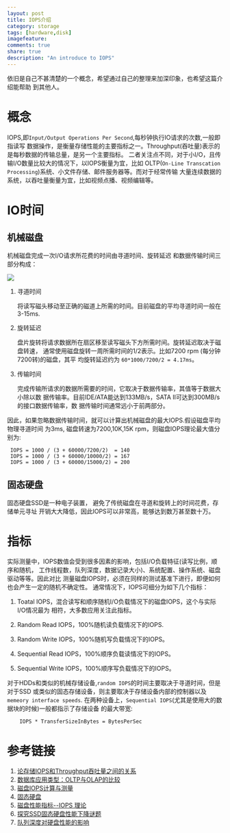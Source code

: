 ```yaml
---
layout: post
title: IOPS介绍
category: storage
tags: [hardware,disk]
imagefeature:
comments: true
share: true
description: "An introduce to IOPS"
---
```


依旧是自己不甚清楚的一个概念，希望通过自己的整理来加深印象，也希望这篇介绍能帮助
到其他人。
<!--more-->


# 概念
IOPS,即`Input/Output Operations Per Second`,每秒钟执行IO请求的次数,一般即指读写
数据操作，是衡量存储性能的主要指标之一。Throughput(吞吐量)表示的是每秒数据的传输总量，是另一个主要指标。
二者关注点不同，对于小I/O，且传输I/O数量比较大的情况下，以IOPS衡量为宜，比如
OLTP(`On-Line Transcation Processing`)系统、小文件存储、邮件服务器等。而对于经常传输
大量连续数据的系统，以吞吐量衡量为宜，比如视频点播、视频编辑等。

# IO时间

## 机械磁盘
机械磁盘完成一次I/O请求所花费的时间由寻道时间、旋转延迟
和数据传输时间三部分构成：


![ ][1]

1. 寻道时间

	将读写磁头移动至正确的磁道上所需的时间。目前磁盘的平均寻道时间一般在3-15ms.

2. 旋转延迟

	盘片旋转将请求数据所在扇区移至读写磁头下方所需时间。旋转延迟取决于磁盘转速，
    通常使用磁盘旋转一周所需时间的1/2表示。比如7200 rpm (每分钟7200转)的磁盘，其平
    均旋转延迟约为 `60*1000/7200/2 = 4.17ms`。

3. 传输时间

	完成传输所请求的数据所需要的时间，它取决于数据传输率，其值等于数据大小除以数
    据传输率。目前IDE/ATA能达到133MB/s，SATA II可达到300MB/s的接口数据传输率，数
    据传输时间通常远小于前两部分。

因此，如果忽略数据传输时间，就可以计算出机械磁盘的最大IOPS.假设磁盘平均物理寻道时间
为3ms, 磁盘转速为7200,10K,15K rpm，则磁盘IOPS理论最大值分别为:

	 IOPS = 1000 / (3 + 60000/7200/2)  = 140
	 IOPS = 1000 / (3 + 60000/10000/2) = 167
	 IOPS = 1000 / (3 + 60000/15000/2) = 200


## 固态硬盘
固态硬盘SSD是一种电子装置， 避免了传统磁盘在寻道和旋转上的时间花费，存储单元寻址
开销大大降低，因此IOPS可以非常高，能够达到数万甚至数十万。


# 指标
实际测量中，IOPS数值会受到很多因素的影响，包括I/O负载特征(读写比例，顺序和随机，
工作线程数，队列深度，数据记录大小)、系统配置、操作系统、磁盘驱动等等。因此对比
测量磁盘IOPS时，必须在同样的测试基准下进行，即便如何也会产生一定的随机不确定性。
通常情况下，IOPS可细分为如下几个指标：

1. Toatal IOPS，混合读写和顺序随机I/O负载情况下的磁盘IOPS，这个与实际I/O情况最为
   相符，大多数应用关注此指标。

2. Random Read IOPS，100%随机读负载情况下的IOPS.

3. Random Write IOPS，100%随机写负载情况下的IOPS。

4. Sequential Read IOPS，100%顺序负载读情况下的IOPS。

5. Sequential Write IOPS，100%顺序写负载情况下的IOPS。

对于HDDs和类似的机械存储设备,`random IOPS`的时间主要取决于寻道时间，但是对于SSD
或类似的固态存储设备，则主要取决于存储设备内部的控制器以及`memeory interface speeds`.
在两种设备上，`Sequential IOPS`(尤其是使用大的数据块的时候)一般都指示了存储设备
的最大带宽:

    	IOPS * TransferSizeInBytes = BytesPerSec







# 参考链接
1. [论存储IOPS和Throughput吞吐量之间的关系](http://www.csdn.net/article/2015-01-14/2823552)
2. [数据库应用类型：OLTP与OLAP的比较](http://tech.it168.com/a2012/0704/1368/000001368113_all.shtml)
3. [磁盘IOPS计算与测量](http://blog.csdn.net/liuaigui/article/details/6168186)
4. [固态硬盘](http://zh.wikipedia.org/wiki/%E5%9B%BA%E6%80%81%E7%A1%AC%E7%9B%98)
5. [磁盘性能指标--IOPS 理论](http://elf8848.iteye.com/blog/1731274)
6. [探究SSD固态硬盘性能下降谜题](http://storage.it168.com/a2011/0104/1145/000001145668_all.shtml)
7. [队列深度对硬盘性能的影响](http://wenku.baidu.com/view/c4679add6f1aff00bed51e79.html)

[1]: http://hangyan.github.io/images/posts/IOPS/hdd.png "hdd"
